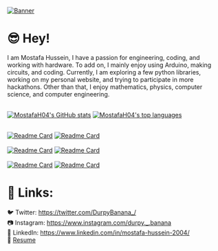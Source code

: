 [![Banner](https://media.discordapp.net/attachments/388874244102160385/842273181763108874/unknown.png?width=1440&height=376)](https://mostafah04.github.io/)
# 😎 Hey!<br />

I am Mostafa Hussein, I have a passion for engineering, coding, and working with hardware. To add on, I mainly enjoy using Arduino, 
making circuits, and coding. Currently, I am exploring a few python libraries, 
working on my personal website, and trying to participate in more hackathons. Other than that, I enjoy mathematics, physics, computer science, and computer engineering. <br/><br/>

[![MostafaH04's GitHub stats](https://github-readme-stats.vercel.app/api?username=MostafaH04&include_all_commits=true&theme=tokyonight&hide=prs,issues&hide_border=true&border_radius=0&count_private=true)](https://github.com/MostafaH04)
[![MostafaH04's top languages](https://github-readme-stats.vercel.app/api/top-langs/?username=MostafaH04&hide=Processing&layout=compact&theme=tokyonight&hide_border=true&border_radius=0&card_width=300)](https://github.com/MostafaH04)
<br/><br/>

[![Readme Card](https://github-readme-stats.vercel.app/api/pin/?username=MostafaH04&repo=MagicMouse-HTN2021&theme=tokyonight&border_color=4a81ff&border_radius=0)](https://github.com/MostafaH04/MagicMouse-HTN2021)
[![Readme Card](https://github-readme-stats.vercel.app/api/pin/?username=MostafaH04&repo=BatikhaOS&theme=tokyonight&border_radius=0&border_color=4a81ff)](https://github.com/MostafaH04/BatikhaOS)
<br/><br/>
[![Readme Card](https://github-readme-stats.vercel.app/api/pin/?username=MostafaH04&repo=JamHacks-Work-Flow&theme=tokyonight&border_radius=0&border_color=4a81ff)](https://github.com/MostafaH04/JamHacks-Work-Flow)
[![Readme Card](https://github-readme-stats.vercel.app/api/pin/?username=MostafaH04&repo=Monkey-Host&theme=tokyonight&border_radius=0&border_color=4a81ff)](https://github.com/MostafaH04/Monkey-Host)
<br/><br/>
[![Readme Card](https://github-readme-stats.vercel.app/api/pin/?username=MostafaH04&repo=JamHacks-Work-Flow&theme=tokyonight&border_radius=0&border_color=4a81ff)](https://github.com/MostafaH04/Chess)
[![Readme Card](https://github-readme-stats.vercel.app/api/pin/?username=MostafaH04&repo=JamHacks-Work-Flow&theme=tokyonight&border_radius=0&border_color=4a81ff)](https://github.com/MostafaH04/ICS3U0-Course)


# 🔗 Links:<br />
🐦 Twitter: https://twitter.com/DurpyBanana_/ <br />
📷 Instagram: https://www.instagram.com/durpy._.banana <br />
📜 LinkedIn: https://www.linkedin.com/in/mostafa-hussein-2004/ <br />
📝 [Resume](https://drive.google.com/file/d/1a3I1CHtxwZnfcyMbPvrXwMktkEdkgcpv/view?usp=sharing)

